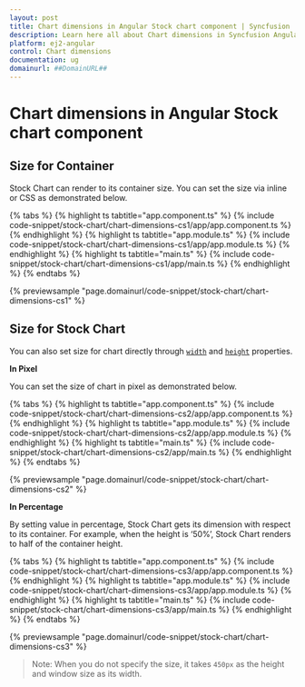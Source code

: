 ```yaml
---
layout: post
title: Chart dimensions in Angular Stock chart component | Syncfusion
description: Learn here all about Chart dimensions in Syncfusion Angular Stock chart component of Syncfusion Essential JS 2 and more.
platform: ej2-angular
control: Chart dimensions 
documentation: ug
domainurl: ##DomainURL##
---
```


# Chart dimensions in Angular Stock chart component

## Size for Container

Stock Chart can render to its container size. You can set the size via inline or CSS as demonstrated below.

{% tabs %}
{% highlight ts tabtitle="app.component.ts" %}
{% include code-snippet/stock-chart/chart-dimensions-cs1/app/app.component.ts %}
{% endhighlight %}
{% highlight ts tabtitle="app.module.ts" %}
{% include code-snippet/stock-chart/chart-dimensions-cs1/app/app.module.ts %}
{% endhighlight %}
{% highlight ts tabtitle="main.ts" %}
{% include code-snippet/stock-chart/chart-dimensions-cs1/app/main.ts %}
{% endhighlight %}
{% endtabs %}
  
{% previewsample "page.domainurl/code-snippet/stock-chart/chart-dimensions-cs1" %}

## Size for Stock Chart

<!-- markdownlint-disable MD036 -->

You can also set size for chart directly through [`width`](https://ej2.syncfusion.com/angular/documentation/api/stock-chart/#width-string) and [`height`](https://ej2.syncfusion.com/angular/documentation/api/stock-chart/#height-string) properties.

**In Pixel**

You can set the size of chart in pixel as demonstrated below.

{% tabs %}
{% highlight ts tabtitle="app.component.ts" %}
{% include code-snippet/stock-chart/chart-dimensions-cs2/app/app.component.ts %}
{% endhighlight %}
{% highlight ts tabtitle="app.module.ts" %}
{% include code-snippet/stock-chart/chart-dimensions-cs2/app/app.module.ts %}
{% endhighlight %}
{% highlight ts tabtitle="main.ts" %}
{% include code-snippet/stock-chart/chart-dimensions-cs2/app/main.ts %}
{% endhighlight %}
{% endtabs %}
  
{% previewsample "page.domainurl/code-snippet/stock-chart/chart-dimensions-cs2" %}

**In Percentage**

By setting value in percentage, Stock Chart gets its dimension with respect to its container. For example, when
the height is ‘50%’, Stock Chart renders to half of the container height.

{% tabs %}
{% highlight ts tabtitle="app.component.ts" %}
{% include code-snippet/stock-chart/chart-dimensions-cs3/app/app.component.ts %}
{% endhighlight %}
{% highlight ts tabtitle="app.module.ts" %}
{% include code-snippet/stock-chart/chart-dimensions-cs3/app/app.module.ts %}
{% endhighlight %}
{% highlight ts tabtitle="main.ts" %}
{% include code-snippet/stock-chart/chart-dimensions-cs3/app/main.ts %}
{% endhighlight %}
{% endtabs %}
  
{% previewsample "page.domainurl/code-snippet/stock-chart/chart-dimensions-cs3" %}

>Note: When you do not specify the size, it takes `450px` as the height and window size as its width.
